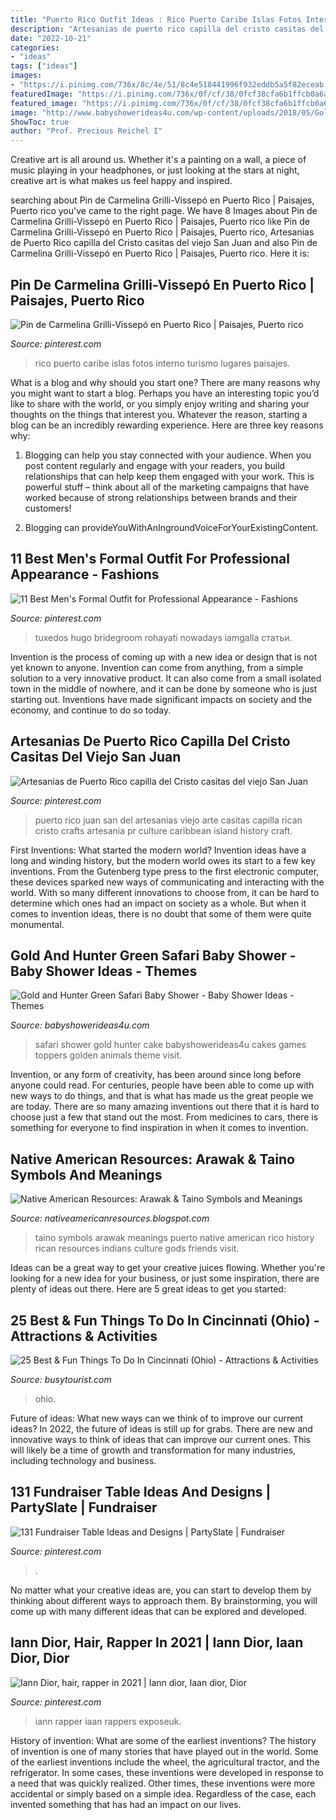 ```yaml
---
title: "Puerto Rico Outfit Ideas : Rico Puerto Caribe Islas Fotos Interno Turismo Lugares Paisajes"
description: "Artesanias de puerto rico capilla del cristo casitas del viejo san juan"
date: "2022-10-21"
categories:
- "ideas"
tags: ["ideas"]
images:
- "https://i.pinimg.com/736x/8c/4e/51/8c4e518441996f932eddb5a5f82eceab.jpg"
featuredImage: "https://i.pinimg.com/736x/0f/cf/38/0fcf38cfa6b1ffcb0a6ac1c708f86692.jpg"
featured_image: "https://i.pinimg.com/736x/0f/cf/38/0fcf38cfa6b1ffcb0a6ac1c708f86692.jpg"
image: "http://www.babyshowerideas4u.com/wp-content/uploads/2018/05/Gold-and-Hunter-Green-Safari-Baby-Shower-golden-animals-toppers-600x900.jpg"
ShowToc: true
author: "Prof. Precious Reichel I"
---
```



Creative art is all around us. Whether it's a painting on a wall, a piece of music playing in your headphones, or just looking at the stars at night, creative art is what makes us feel happy and inspired.

	

		
searching about Pin de Carmelina Grilli-Vissepó en Puerto Rico | Paisajes, Puerto rico you've came to the right page. We have 8 Images about Pin de Carmelina Grilli-Vissepó en Puerto Rico | Paisajes, Puerto rico like Pin de Carmelina Grilli-Vissepó en Puerto Rico | Paisajes, Puerto rico, Artesanias de Puerto Rico capilla del Cristo casitas del viejo San Juan and also Pin de Carmelina Grilli-Vissepó en Puerto Rico | Paisajes, Puerto rico. Here it is:
		
    
## Pin De Carmelina Grilli-Vissepó En Puerto Rico | Paisajes, Puerto Rico

<img loading=lazy src="https://i.pinimg.com/736x/6a/35/2e/6a352ea0c61ca0b895bbeed8f9a9983f--puerto-rico-usa-condado.jpg" onerror="this.onerror=null;this.src='https://tse4.mm.bing.net/th?id=OIP.uKUu_fmD1fsloJMWplbOWwHaNK&amp;pid=15.1';" alt="Pin de Carmelina Grilli-Vissepó en Puerto Rico | Paisajes, Puerto rico">

_Source: pinterest.com_

>rico puerto caribe islas fotos interno turismo lugares paisajes. 

	

What is a blog and why should you start one?
There are many reasons why you might want to start a blog. Perhaps you have an interesting topic you’d like to share with the world, or you simply enjoy writing and sharing your thoughts on the things that interest you. Whatever the reason, starting a blog can be an incredibly rewarding experience. Here are three key reasons why: 
1) Blogging can help you stay connected with your audience. When you post content regularly and engage with your readers, you build relationships that can help keep them engaged with your work. This is powerful stuff – think about all of the marketing campaigns that have worked because of strong relationships between brands and their customers! 

2) Blogging can provideYouWithAnIngroundVoiceForYourExistingContent.

    
## 11 Best Men&#039;s Formal Outfit For Professional Appearance - Fashions

<img loading=lazy src="https://i.pinimg.com/736x/59/83/7c/59837c4cf1fb0570e230a52f0fd6442a.jpg" onerror="this.onerror=null;this.src='https://tse3.mm.bing.net/th?id=OIP.CWKtYwvak3oreiT33hLe7gHaLF&amp;pid=15.1';" alt="11 Best Men&#039;s Formal Outfit for Professional Appearance - Fashions">

_Source: pinterest.com_

>tuxedos hugo bridegroom rohayati nowadays iamgalla статьи. 

	

Invention is the process of coming up with a new idea or design that is not yet known to anyone. Invention can come from anything, from a simple solution to a very innovative product. It can also come from a small isolated town in the middle of nowhere, and it can be done by someone who is just starting out. Inventions have made significant impacts on society and the economy, and continue to do so today.

    
## Artesanias De Puerto Rico Capilla Del Cristo Casitas Del Viejo San Juan

<img loading=lazy src="https://i.pinimg.com/736x/8c/4e/51/8c4e518441996f932eddb5a5f82eceab.jpg" onerror="this.onerror=null;this.src='https://tse4.mm.bing.net/th?id=OIP.Td3HW4XU4EEEUcOb9ge4GwAAAA&amp;pid=15.1';" alt="Artesanias de Puerto Rico capilla del Cristo casitas del viejo San Juan">

_Source: pinterest.com_

>puerto rico juan san del artesanias viejo arte casitas capilla rican cristo crafts artesania pr culture caribbean island history craft. 

	

First Inventions: What started the modern world?
Invention ideas have a long and winding history, but the modern world owes its start to a few key inventions. From the Gutenberg type press to the first electronic computer, these devices sparked new ways of communicating and interacting with the world. With so many different innovations to choose from, it can be hard to determine which ones had an impact on society as a whole. But when it comes to invention ideas, there is no doubt that some of them were quite monumental.

    
## Gold And Hunter Green Safari Baby Shower - Baby Shower Ideas - Themes

<img loading=lazy src="http://www.babyshowerideas4u.com/wp-content/uploads/2018/05/Gold-and-Hunter-Green-Safari-Baby-Shower-golden-animals-toppers-600x900.jpg" onerror="this.onerror=null;this.src='https://tse3.mm.bing.net/th?id=OIP.85m5jg8jyzEPNg-xnq2prAHaLH&amp;pid=15.1';" alt="Gold and Hunter Green Safari Baby Shower - Baby Shower Ideas - Themes">

_Source: babyshowerideas4u.com_

>safari shower gold hunter cake babyshowerideas4u cakes games toppers golden animals theme visit. 

	

Invention, or any form of creativity, has been around since long before anyone could read. For centuries, people have been able to come up with new ways to do things, and that is what has made us the great people we are today. There are so many amazing inventions out there that it is hard to choose just a few that stand out the most. From medicines to cars, there is something for everyone to find inspiration in when it comes to invention.

    
## Native American Resources: Arawak &amp; Taino Symbols And Meanings

<img loading=lazy src="https://2.bp.blogspot.com/-JRCXEW1pa0A/TooKpsXTMuI/AAAAAAAAIlg/oMn6dZF5V1o/w1200-h630-p-k-no-nu/296530_2266033364979_1072879625_32522983_354874170_n.jpg" onerror="this.onerror=null;this.src='https://tse2.mm.bing.net/th?id=OIP.-qfRlBZV2Q7VwztUAgkn1AHaFj&amp;pid=15.1';" alt="Native American Resources: Arawak &amp; Taino Symbols and Meanings">

_Source: nativeamericanresources.blogspot.com_

>taino symbols arawak meanings puerto native american rico history rican resources indians culture gods friends visit. 

	

Ideas can be a great way to get your creative juices flowing. Whether you're looking for a new idea for your business, or just some inspiration, there are plenty of ideas out there. Here are 5 great ideas to get you started: 

    
## 25 Best &amp; Fun Things To Do In Cincinnati (Ohio) - Attractions &amp; Activities

<img loading=lazy src="https://www.busytourist.com/wp-content/uploads/2019/07/things-to-do-in-Cincinnati-1.jpg" onerror="this.onerror=null;this.src='https://tse3.mm.bing.net/th?id=OIP.v_Gxz_ynlV1UzMXvu8vWOgHaLH&amp;pid=15.1';" alt="25 Best &amp; Fun Things To Do In Cincinnati (Ohio) - Attractions &amp; Activities">

_Source: busytourist.com_

>ohio. 

	

Future of ideas: What new ways can we think of to improve our current ideas?
In 2022, the future of ideas is still up for grabs. There are new and innovative ways to think of ideas that can improve our current ones. This will likely be a time of growth and transformation for many industries, including technology and business.

    
## 131 Fundraiser Table Ideas And Designs | PartySlate | Fundraiser

<img loading=lazy src="https://i.pinimg.com/736x/0f/cf/38/0fcf38cfa6b1ffcb0a6ac1c708f86692.jpg" onerror="this.onerror=null;this.src='https://tse1.mm.bing.net/th?id=OIP.f7Ta20NNLab-PcSdSFMHtQHaLa&amp;pid=15.1';" alt="131 Fundraiser Table Ideas and Designs | PartySlate | Fundraiser">

_Source: pinterest.com_

>. 

	

No matter what your creative ideas are, you can start to develop them by thinking about different ways to approach them. By brainstorming, you will come up with many different ideas that can be explored and developed.

    
## Iann Dior, Hair, Rapper In 2021 | Iann Dior, Iaan Dior, Dior

<img loading=lazy src="https://i.pinimg.com/736x/35/0e/b4/350eb4892914db95c6299b3edd1008ad.jpg" onerror="this.onerror=null;this.src='https://tse3.mm.bing.net/th?id=OIP.iOn0uLXHxnExOwzF5FweOgHaJ3&amp;pid=15.1';" alt="Iann Dior, hair, rapper in 2021 | Iann dior, Iaan dior, Dior">

_Source: pinterest.com_

>iann rapper iaan rappers exposeuk. 

	

History of invention: What are some of the earliest inventions?
The history of invention is one of many stories that have played out in the world. Some of the earliest inventions include the wheel, the agricultural tractor, and the refrigerator. In some cases, these inventions were developed in response to a need that was quickly realized. Other times, these inventions were more accidental or simply based on a simple idea. Regardless of the case, each invented something that has had an impact on our lives.

